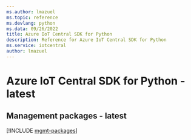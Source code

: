 ```yaml
---
ms.author: lmazuel
ms.topic: reference
ms.devlang: python
ms.data: 09/26/2022
title: Azure IoT Central SDK for Python
description: Reference for Azure IoT Central SDK for Python
ms.service: iotcentral
author: lmazuel
---
```

# Azure IoT Central SDK for Python - latest

## Management packages - latest
[!INCLUDE [mgmt-packages](iot-central-mgmt-index.md)]